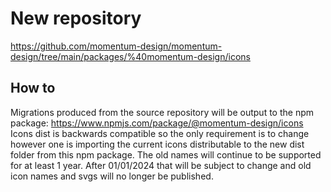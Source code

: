 # New repository

https://github.com/momentum-design/momentum-design/tree/main/packages/%40momentum-design/icons

## How to
Migrations produced from the source repository will be output to the npm package: https://www.npmjs.com/package/@momentum-design/icons
Icons dist is backwards compatible so the only requirement is to change however one is importing the current icons distributable to the new dist folder from this npm package.
The old names will continue to be supported for at least 1 year. After 01/01/2024 that will be subject to change and old icon names and svgs will no longer be published.
